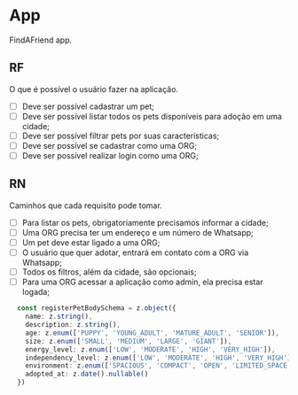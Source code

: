 # App

FindAFriend app.

## RF

O que  é possível o usuário fazer na aplicação.

- [ ] Deve ser possível cadastrar um pet;
- [ ] Deve ser possível listar todos os pets disponíveis para adoção em uma cidade;
- [ ] Deve ser possível filtrar pets por suas características;
- [ ] Deve ser possível se cadastrar como uma ORG;
- [ ] Deve ser possível realizar login como uma ORG;

## RN

Caminhos que cada requisito pode tomar.

- [ ] Para listar os pets, obrigatoriamente precisamos informar a cidade;
- [ ] Uma ORG precisa ter um endereço e um número de Whatsapp;
- [ ] Um pet deve estar ligado a uma ORG;
- [ ] O usuário que quer adotar, entrará em contato com a ORG via Whatsapp;
- [ ] Todos os filtros, além da cidade, são opcionais;
- [ ] Para uma ORG acessar a aplicação como admin, ela precisa estar logada;

```ts
  const registerPetBodySchema = z.object({
    name: z.string(),
    description: z.string(),
    age: z.enum(['PUPPY', 'YOUNG_ADULT', 'MATURE_ADULT', 'SENIOR']),
    size: z.enum(['SMALL', 'MEDIUM', 'LARGE', 'GIANT']),
    energy_level: z.enum(['LOW', 'MODERATE', 'HIGH', 'VERY_HIGH']),
    independency_level: z.enum(['LOW', 'MODERATE', 'HIGH', 'VERY_HIGH']),
    environment: z.enum(['SPACIOUS', 'COMPACT', 'OPEN', 'LIMITED_SPACE', 'EXPANSIVE', 'CRAMPED']),
    adopted_at: z.date().nullable()
  })
```
